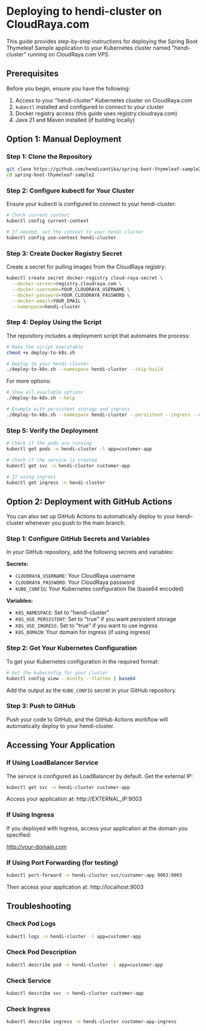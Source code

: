 # Deploying to hendi-cluster on CloudRaya.com

This guide provides step-by-step instructions for deploying the Spring Boot Thymeleaf Sample application to your
Kubernetes cluster named "hendi-cluster" running on CloudRaya.com VPS.

## Prerequisites

Before you begin, ensure you have the following:

1. Access to your "hendi-cluster" Kubernetes cluster on CloudRaya.com
2. `kubectl` installed and configured to connect to your cluster
3. Docker registry access (this guide uses registry.cloudraya.com)
4. Java 21 and Maven installed (if building locally)

## Option 1: Manual Deployment

### Step 1: Clone the Repository

```bash
git clone https://github.com/hendisantika/spring-boot-thymeleaf-sample2.git
cd spring-boot-thymeleaf-sample2
```

### Step 2: Configure kubectl for Your Cluster

Ensure your kubectl is configured to connect to your hendi-cluster:

```bash
# Check current context
kubectl config current-context

# If needed, set the context to your hendi-cluster
kubectl config use-context hendi-cluster
```

### Step 3: Create Docker Registry Secret

Create a secret for pulling images from the CloudRaya registry:

```bash
kubectl create secret docker-registry cloud-raya-secret \
  --docker-server=registry.cloudraya.com \
  --docker-username=YOUR_CLOUDRAYA_USERNAME \
  --docker-password=YOUR_CLOUDRAYA_PASSWORD \
  --docker-email=YOUR_EMAIL \
  --namespace=hendi-cluster
```

### Step 4: Deploy Using the Script

The repository includes a deployment script that automates the process:

```bash
# Make the script executable
chmod +x deploy-to-k8s.sh

# Deploy to your hendi-cluster
./deploy-to-k8s.sh --namespace hendi-cluster --skip-build
```

For more options:

```bash
# Show all available options
./deploy-to-k8s.sh --help

# Example with persistent storage and ingress
./deploy-to-k8s.sh --namespace hendi-cluster --persistent --ingress --domain k8s.jvm.my.id --skip-build
```

### Step 5: Verify the Deployment

```bash
# Check if the pods are running
kubectl get pods -n hendi-cluster -l app=customer-app

# Check if the service is created
kubectl get svc -n hendi-cluster customer-app

# If using ingress
kubectl get ingress -n hendi-cluster
```

## Option 2: Deployment with GitHub Actions

You can also set up GitHub Actions to automatically deploy to your hendi-cluster whenever you push to the main branch.

### Step 1: Configure GitHub Secrets and Variables

In your GitHub repository, add the following secrets and variables:

**Secrets:**

- `CLOUDRAYA_USERNAME`: Your CloudRaya username
- `CLOUDRAYA_PASSWORD`: Your CloudRaya password
- `KUBE_CONFIG`: Your Kubernetes configuration file (base64 encoded)

**Variables:**

- `K8S_NAMESPACE`: Set to "hendi-cluster"
- `K8S_USE_PERSISTENT`: Set to "true" if you want persistent storage
- `K8S_USE_INGRESS`: Set to "true" if you want to use ingress
- `K8S_DOMAIN`: Your domain for ingress (if using ingress)

### Step 2: Get Your Kubernetes Configuration

To get your Kubernetes configuration in the required format:

```bash
# Get the kubeconfig for your cluster
kubectl config view --minify --flatten | base64
```

Add the output as the `KUBE_CONFIG` secret in your GitHub repository.

### Step 3: Push to GitHub

Push your code to GitHub, and the GitHub Actions workflow will automatically deploy to your hendi-cluster.

## Accessing Your Application

### If Using LoadBalancer Service

The service is configured as LoadBalancer by default. Get the external IP:

```bash
kubectl get svc -n hendi-cluster customer-app
```

Access your application at: http://EXTERNAL_IP:9003

### If Using Ingress

If you deployed with ingress, access your application at the domain you specified:

http://your-domain.com

### If Using Port Forwarding (for testing)

```bash
kubectl port-forward -n hendi-cluster svc/customer-app 9003:9003
```

Then access your application at: http://localhost:9003

## Troubleshooting

### Check Pod Logs

```bash
kubectl logs -n hendi-cluster -l app=customer-app
```

### Check Pod Description

```bash
kubectl describe pod -n hendi-cluster -l app=customer-app
```

### Check Service

```bash
kubectl describe svc -n hendi-cluster customer-app
```

### Check Ingress

```bash
kubectl describe ingress -n hendi-cluster customer-app-ingress
```
